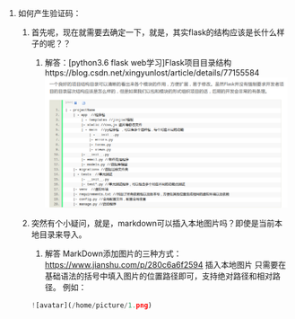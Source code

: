 1. 如何产生验证码：
    1. 首先呢，现在就需要去确定一下，就是，其实flask的结构应该是长什么样子的呢？？
        1. 解答：[python3.6 flask web学习]Flask项目目录结构https://blog.csdn.net/xingyunlost/article/details/77155584
        ![images](dir_str.png)

    2. 突然有个小疑问，就是，markdown可以插入本地图片吗？即使是当前本地目录来导入。
        1. 解答
        MarkDown添加图片的三种方式：https://www.jianshu.com/p/280c6a6f2594
        插入本地图片
        只需要在基础语法的括号中填入图片的位置路径即可，支持绝对路径和相对路径。
        例如：
        ```python
        ![avatar](/home/picture/1.png)
        ```